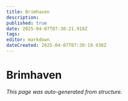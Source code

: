 ```yaml
---
title: Brimhaven
description: 
published: true
date: 2025-04-07T07:30:21.918Z
tags: 
editor: markdown
dateCreated: 2025-04-07T07:30:19.930Z
---
```


# Brimhaven

*This page was auto-generated from structure.*
